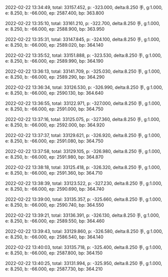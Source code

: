 2022-02-22 13:34:49, total: 33157.452, p: -323.000, delta:8.250 手, g:1.000, e: 8.250, b: -66.000, ep: 2587.400, bp: 363.800

2022-02-22 13:35:10, total: 33161.210, p: -322.700, delta:8.250 手, g:1.000, e: 8.250, b: -66.000, ep: 2588.900, bp: 363.950

2022-02-22 13:35:31, total: 33147.845, p: -324.100, delta:8.250 手, g:1.000, e: 8.250, b: -66.000, ep: 2589.020, bp: 364.140

2022-02-22 13:35:52, total: 33151.888, p: -323.530, delta:8.250 手, g:1.000, e: 8.250, b: -66.000, ep: 2589.990, bp: 364.190

2022-02-22 13:36:13, total: 33141.709, p: -325.030, delta:8.250 手, g:1.000, e: 8.250, b: -66.000, ep: 2589.290, bp: 364.290

2022-02-22 13:36:34, total: 33126.530, p: -326.990, delta:8.250 手, g:1.000, e: 8.250, b: -66.000, ep: 2590.130, bp: 364.640

2022-02-22 13:36:55, total: 33122.971, p: -327.000, delta:8.250 手, g:1.000, e: 8.250, b: -66.000, ep: 2591.000, bp: 364.750

2022-02-22 13:37:16, total: 33125.075, p: -327.360, delta:8.250 手, g:1.000, e: 8.250, b: -66.000, ep: 2592.000, bp: 364.920

2022-02-22 13:37:37, total: 33129.621, p: -326.920, delta:8.250 手, g:1.000, e: 8.250, b: -66.000, ep: 2591.080, bp: 364.750

2022-02-22 13:37:58, total: 33129.105, p: -326.980, delta:8.250 手, g:1.000, e: 8.250, b: -66.000, ep: 2591.980, bp: 364.870

2022-02-22 13:38:18, total: 33125.418, p: -326.320, delta:8.250 手, g:1.000, e: 8.250, b: -66.000, ep: 2591.360, bp: 364.710

2022-02-22 13:38:39, total: 33123.522, p: -327.230, delta:8.250 手, g:1.000, e: 8.250, b: -66.000, ep: 2590.690, bp: 364.740

2022-02-22 13:39:00, total: 33135.357, p: -325.660, delta:8.250 手, g:1.000, e: 8.250, b: -66.000, ep: 2590.740, bp: 364.550

2022-02-22 13:39:21, total: 33136.391, p: -326.130, delta:8.250 手, g:1.000, e: 8.250, b: -66.000, ep: 2589.550, bp: 364.460

2022-02-22 13:39:43, total: 33129.860, p: -326.580, delta:8.250 手, g:1.000, e: 8.250, b: -66.000, ep: 2586.540, bp: 364.140

2022-02-22 13:40:03, total: 33135.718, p: -325.400, delta:8.250 手, g:1.000, e: 8.250, b: -66.000, ep: 2587.800, bp: 364.150

2022-02-22 13:40:25, total: 33131.994, p: -325.950, delta:8.250 手, g:1.000, e: 8.250, b: -66.000, ep: 2587.730, bp: 364.210